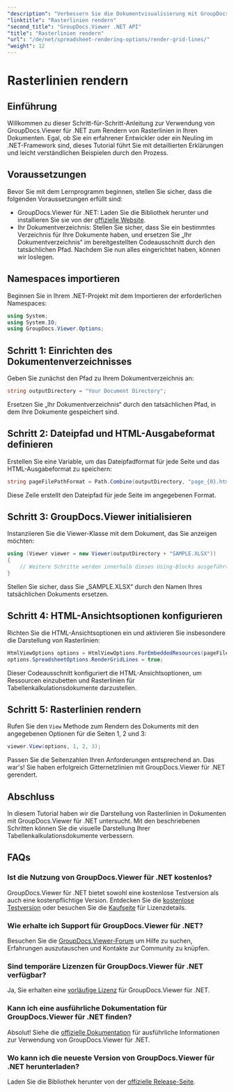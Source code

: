 ```yaml
---
"description": "Verbessern Sie die Dokumentvisualisierung mit GroupDocs.Viewer für .NET. Rendern Sie mühelos Rasterlinien. Jetzt kostenlos testen!"
"linktitle": "Rasterlinien rendern"
"second_title": "GroupDocs.Viewer .NET API"
"title": "Rasterlinien rendern"
"url": "/de/net/spreadsheet-rendering-options/render-grid-lines/"
"weight": 12
---
```


# Rasterlinien rendern

## Einführung
Willkommen zu dieser Schritt-für-Schritt-Anleitung zur Verwendung von GroupDocs.Viewer für .NET zum Rendern von Rasterlinien in Ihren Dokumenten. Egal, ob Sie ein erfahrener Entwickler oder ein Neuling im .NET-Framework sind, dieses Tutorial führt Sie mit detaillierten Erklärungen und leicht verständlichen Beispielen durch den Prozess.
## Voraussetzungen
Bevor Sie mit dem Lernprogramm beginnen, stellen Sie sicher, dass die folgenden Voraussetzungen erfüllt sind:
- GroupDocs.Viewer für .NET: Laden Sie die Bibliothek herunter und installieren Sie sie von der [offizielle Website](https://releases.groupdocs.com/viewer/net/).
- Ihr Dokumentverzeichnis: Stellen Sie sicher, dass Sie ein bestimmtes Verzeichnis für Ihre Dokumente haben, und ersetzen Sie „Ihr Dokumentverzeichnis“ im bereitgestellten Codeausschnitt durch den tatsächlichen Pfad.
Nachdem Sie nun alles eingerichtet haben, können wir loslegen.
## Namespaces importieren
Beginnen Sie in Ihrem .NET-Projekt mit dem Importieren der erforderlichen Namespaces:
```csharp
using System;
using System.IO;
using GroupDocs.Viewer.Options;
```
## Schritt 1: Einrichten des Dokumentenverzeichnisses
Geben Sie zunächst den Pfad zu Ihrem Dokumentverzeichnis an:
```csharp
string outputDirectory = "Your Document Directory";
```
Ersetzen Sie „Ihr Dokumentverzeichnis“ durch den tatsächlichen Pfad, in dem Ihre Dokumente gespeichert sind.
## Schritt 2: Dateipfad und HTML-Ausgabeformat definieren
Erstellen Sie eine Variable, um das Dateipfadformat für jede Seite und das HTML-Ausgabeformat zu speichern:
```csharp
string pageFilePathFormat = Path.Combine(outputDirectory, "page_{0}.html");
```
Diese Zeile erstellt den Dateipfad für jede Seite im angegebenen Format.
## Schritt 3: GroupDocs.Viewer initialisieren
Instanziieren Sie die Viewer-Klasse mit dem Dokument, das Sie anzeigen möchten:
```csharp
using (Viewer viewer = new Viewer(outputDirectory + "SAMPLE.XLSX"))
{
    // Weitere Schritte werden innerhalb dieses Using-Blocks ausgeführt.
}
```
Stellen Sie sicher, dass Sie „SAMPLE.XLSX“ durch den Namen Ihres tatsächlichen Dokuments ersetzen.
## Schritt 4: HTML-Ansichtsoptionen konfigurieren
Richten Sie die HTML-Ansichtsoptionen ein und aktivieren Sie insbesondere die Darstellung von Rasterlinien:
```csharp
HtmlViewOptions options = HtmlViewOptions.ForEmbeddedResources(pageFilePathFormat);
options.SpreadsheetOptions.RenderGridLines = true;
```
Dieser Codeausschnitt konfiguriert die HTML-Ansichtsoptionen, um Ressourcen einzubetten und Rasterlinien für Tabellenkalkulationsdokumente darzustellen.
## Schritt 5: Rasterlinien rendern
Rufen Sie den `View` Methode zum Rendern des Dokuments mit den angegebenen Optionen für die Seiten 1, 2 und 3:
```csharp
viewer.View(options, 1, 2, 3);
```
Passen Sie die Seitenzahlen Ihren Anforderungen entsprechend an.
Das war's! Sie haben erfolgreich Gitternetzlinien mit GroupDocs.Viewer für .NET gerendert.
## Abschluss
In diesem Tutorial haben wir die Darstellung von Rasterlinien in Dokumenten mit GroupDocs.Viewer für .NET untersucht. Mit den beschriebenen Schritten können Sie die visuelle Darstellung Ihrer Tabellenkalkulationsdokumente verbessern.
## FAQs
### Ist die Nutzung von GroupDocs.Viewer für .NET kostenlos?
GroupDocs.Viewer für .NET bietet sowohl eine kostenlose Testversion als auch eine kostenpflichtige Version. Entdecken Sie die [kostenlose Testversion](https://releases.groupdocs.com/) oder besuchen Sie die [Kaufseite](https://purchase.groupdocs.com/buy) für Lizenzdetails.
### Wie erhalte ich Support für GroupDocs.Viewer für .NET?
Besuchen Sie die [GroupDocs.Viewer-Forum](https://forum.groupdocs.com/c/viewer/9) um Hilfe zu suchen, Erfahrungen auszutauschen und Kontakte zur Community zu knüpfen.
### Sind temporäre Lizenzen für GroupDocs.Viewer für .NET verfügbar?
Ja, Sie erhalten eine [vorläufige Lizenz](https://purchase.groupdocs.com/temporary-license/) für GroupDocs.Viewer für .NET.
### Kann ich eine ausführliche Dokumentation für GroupDocs.Viewer für .NET finden?
Absolut! Siehe die [offizielle Dokumentation](https://tutorials.groupdocs.com/viewer/net/) für ausführliche Informationen zur Verwendung von GroupDocs.Viewer für .NET.
### Wo kann ich die neueste Version von GroupDocs.Viewer für .NET herunterladen?
Laden Sie die Bibliothek herunter von der [offizielle Release-Seite](https://releases.groupdocs.com/viewer/net/).